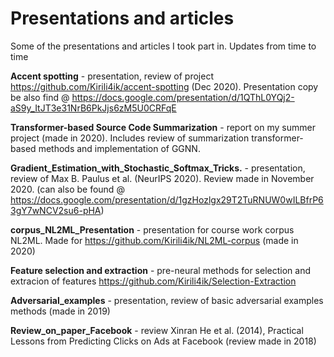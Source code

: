 # Presentations and articles
Some of the presentations and articles I took part in. Updates from time to time

**Accent spotting** - presentation, review of project https://github.com/Kirili4ik/accent-spotting (Dec 2020). Presentation copy be also find @ https://docs.google.com/presentation/d/1QThL0YQj2-aS9y_ItJT3e31NrB6PkJjs6zM5U0CRFqE

**Transformer-based Source Code Summarization** - report on my summer project (made in 2020). Includes review of summarization transformer-based methods and implementation of GGNN.

**Gradient_Estimation_with_Stochastic_Softmax_Tricks.** - presentation, review of Max B. Paulus et al. (NeurIPS 2020). Review made in November 2020. (can also be found @ https://docs.google.com/presentation/d/1gzHozlgx29T2TuRNUW0wILBfrP63gY7wNCV2su6-pHA)

**corpus_NL2ML_Presentation** - presentation for course work corpus NL2ML. Made for https://github.com/Kirili4ik/NL2ML-corpus (made in 2020) 

**Feature selection and extraction** - pre-neural methods for selection and extracion of features https://github.com/Kirili4ik/Selection-Extraction

**Adversarial_examples** - presentation, review of basic adversarial examples methods (made in 2019)

**Review_on_paper_Facebook** - review Xinran He et al. (2014), Practical Lessons from Predicting Clicks on Ads at Facebook (review made in 2018)
